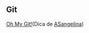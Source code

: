 ## Git


[Oh My Git!](https://blinry.itch.io/oh-my-git)(Dica de [ASangelina](https://github.com/ASangelina))
